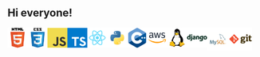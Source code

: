 ## Hi everyone!
<img align="left" alt="HTML5" width="40px" src="https://raw.githubusercontent.com/github/explore/80688e429a7d4ef2fca1e82350fe8e3517d3494d/topics/html/html.png"/>
<img align="left" alt="CSS3" width="40px" src="https://raw.githubusercontent.com/github/explore/80688e429a7d4ef2fca1e82350fe8e3517d3494d/topics/css/css.png"/>
<img align="left" alt="JavaScript" width="40px" src="https://raw.githubusercontent.com/github/explore/80688e429a7d4ef2fca1e82350fe8e3517d3494d/topics/javascript/javascript.png"/>
<img align="left" alt="React" width="40px" src="https://raw.githubusercontent.com/github/explore/80688e429a7d4ef2fca1e82350fe8e3517d3494d/topics/typescript/typescript.png"/>
<img align="left" alt="React" width="40px" src="https://raw.githubusercontent.com/github/explore/80688e429a7d4ef2fca1e82350fe8e3517d3494d/topics/react/react.png"/>
<img align="left" alt="React" width="40px" src="https://raw.githubusercontent.com/github/explore/80688e429a7d4ef2fca1e82350fe8e3517d3494d/topics/python/python.png"/>
<img align="left" alt="React" width="40px" src="https://raw.githubusercontent.com/github/explore/fbceb94436312b6dacde68d122a5b9c7d11f9524/topics/cpp/cpp.png"/>
<img align="left" alt="aws" width="40px" src="https://raw.githubusercontent.com/github/explore/fbceb94436312b6dacde68d122a5b9c7d11f9524/topics/aws/aws.png">
<img align="left" alt="aws" width="40px" src="https://raw.githubusercontent.com/github/explore/fbceb94436312b6dacde68d122a5b9c7d11f9524/topics/linux/linux.png">
<img align="left" alt="aws" width="40px" src="https://raw.githubusercontent.com/github/explore/fbceb94436312b6dacde68d122a5b9c7d11f9524/topics/django/django.png">
<img align="left" alt="aws" width="45px" src="https://raw.githubusercontent.com/github/explore/fbceb94436312b6dacde68d122a5b9c7d11f9524/topics/mysql/mysql.png">
<img align="left" alt="aws" width="45px" src="https://raw.githubusercontent.com/github/explore/80688e429a7d4ef2fca1e82350fe8e3517d3494d/topics/git/git.png">

